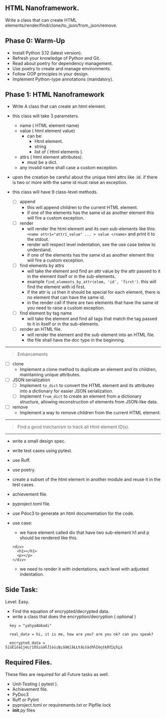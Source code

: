HTML Nanoframework.
--

Write a class that can create HTML elements/render/find/clone/to_json/from_json/remove.

Phase 0: Warm-Up
--

* Install Python 3.12 (latest version).
* Refresh your knowledge of Python and Git.
* Read about poetry for dependency management.
* Use poetry to create and manage environments.
* Follow OOP principles in your design.
* Implement Python-type annotations (mandatory).



Phase 1: HTML Nanoframework
--
* Write A class that can create an html element.

- this class will take 3 parameters.
  - name ( HTML element name)
  - value ( html element value)
    - can be:
      - Html element.
      - string
      - list of ( Html elements ).
  - attrs ( html element attributes).
    - must be a dict.
  - any invalid name shall case a custom exception.

- upon the creation be careful about the unique html attrs like :id. if there is two or more with the same id must raise an exception.

- this class will have 9 class-level methods.
  - [ ] append
    - this will append children to the current HTML element.
    - if one of the elements has the same id as another element this will fire a custom exception.  
  - [ ] render
    - will render the html element and its own sub-elements like this: ``` <name attr1="attr1_value" ... > value </name> ``` and print it to the stdout.
    - render will respect level indentation, see the use case below to understand.
    - if one of the elements has the same id as another element this will fire a custom exception.  
  - [ ] find elements by attrs
    - will take the element and find an attr value by the attr passed to it in the element itself or in the sub-elements.
    - example `find_elements_by_attr(elem, 'id', 'first')`. this will find the element with id first.
    - if the attr is `id` then it should be special for each element, there is no element that can have the same id.
    - in the render call if there are two elements that have the same id you need to raise a custom exception. 
  - [ ] find element by tag name
    - will take the element and find all tags that match the tag passed to it in itself or in the sub-elements.
  - [ ] render an HTML file.
    - will render the element and the sub-element into an HTML file.
    - the file shall have the doc type in the beginning.
      
--- 

  > Enhancements 

  - [ ] clone
    - Implement a clone method to duplicate an element and its children, maintaining unique attributes.
  - [ ] JSON serialization
    - [ ] Implement `to_dict` to convert the HTML element and its attributes into a dictionary for easier JSON serialization.
    - [ ] Implement `from_dict` to create an element from a dictionary structure, allowing reconstruction of elements from JSON-like data.
  - [ ] remove
    - Implement a way to remove children from the current HTML element.  
 ---
 
 > Find a good mechanism to track all Html element ID(s).

 --- 
 - write a small design spec.
 - write test cases using pytest.
 - use Ruff.
 - use poetry.
 - create a subset of the html element in another module and reuse it in the test cases.
 - achievement file.
 - pyproject.toml file.
 - use Pdoc3 to generate an html documentation for the code.
 
 - use case:
   - we have element called div that have two sub-element h1 and p should be rendered like this.
    ```
    <div>
      <h1></h1>
      <p></p>
    </div>
    ```
   - we need to render it with indentations, each level with adjusted indentation.



Side Task:
--

Level: Easy.

* Find the equation of encrypted/decrypted data.
* write a class that does the encryption/decryption ( optional )
```
  key = "yahyaAbbadi"

  real_data = hi, it is me, how are you? are you ok? can you speak?

  encrypted_data = ŚīüĒīöäĭĵèĿŗîðŚıùäĥĴĭòūıŅıâãĶĩâŁŁŧâĿŝā¢ħĥİèŋšķðťĲçĥįā

```


Required Files.
-- 
These files are required for all Future tasks as well.

* Unit-Testing ( pytest ).
* Achievement file.
* PyDoc3
* Ruff or Pylint
* pyproject.toml or requirements.txt or Pipfile.lock
* __init__.py files
